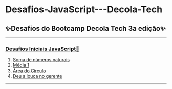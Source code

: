 # Desafios-JavaScript---Decola-Tech

## ✨Desafios do Bootcamp Decola Tech 3a edição✨

---

### <ins>[Desafios Iniciais JavaScript🚀](./DesafiosIniciais_JavaScript_DecolaTech)</ins>

1. [Soma de números naturais](./DesafiosIniciais_JavaScript_DecolaTech/Soma.js)
2. [Média 1](./DesafiosIniciais_JavaScript_DecolaTech/Media1.js)
3. [Área do Círculo](./DesafiosIniciais_JavaScript_DecolaTech/AreaCirculo.js)
4. [Deu a louca no gerente](./DesafiosIniciais_JavaScript_DecolaTech/DeuLoucaGerente.js)

---

